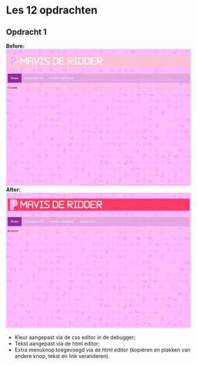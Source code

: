 # Les 12 opdrachten

## Opdracht 1

**Before:**
![opdracht 1 before](op1-before.png)
**After:**
![opdracht 1 after](op1-after.png)

* Kleur aangepast via de css editor in de debugger;
* Tekst aangepast via de html editor;
* Extra menuknop toegevoegd via de html editor (kopiëren en plakken van andere knop, tekst en link veranderen).
